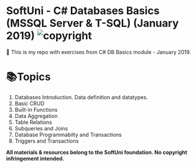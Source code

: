 <!--
  Title: C# Databases Basics (MSSQL Server & T-SQL) (January 2019)
  Author: Vasil Kotsev
  -->
# SoftUni - C# Databases Basics (MSSQL Server & T-SQL) (January 2019) ![copyright](https://i.imgur.com/didc4Tz.png "cc logo")

📖 This is my repo with exercises from C# DB Basics module - January 2019.

# 📚Topics
<ol>
    <li>Databases Introduction. Data definition and datatypes.</li>
    <li>Basic CRUD</li>
    <li>Built-in Functions</li>
    <li>Data Aggregation</li>
    <li>Table Relations</li>
    <li>Subqueries and Joins</li>
    <li>Database Programmabilty and Transactions</li>
    <li>Triggers and Transactions</li>
</ol>

**All materials & resources belong to the SoftUni foundation. No copyright infringement intended.**